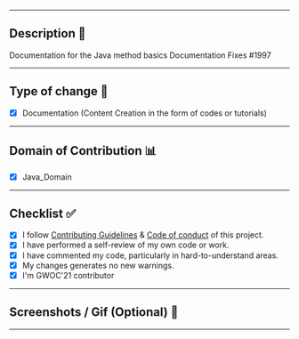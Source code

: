 <hr>

## Description 📜
Documentation for the Java method basics 
Documentation Fixes #1997 

<hr>

## Type of change 📝

<!----Please delete the hashtag from the correct option----->
- [x] Documentation (Content Creation in the form of codes or tutorials)

<hr>

## Domain of Contribution 📊

<!----Please delete the hashtag from your domain----->

- [x] Java_Domain


<hr>

## Checklist ✅

<!----Please delete options that are not relevant.And in order to tick the check box just but x inside them for example [x] like this----->

- [x] I follow [Contributing Guidelines](https://github.com/girlscript/winter-of-contributing/blob/main/.github/CONTRIBUTING.md) & [Code of conduct](https://github.com/girlscript/winter-of-contributing/blob/main/.github/CODE_OF_CONDUCT.md) of this project.
- [x] I have performed a self-review of my own code or work.
- [x] I have commented my code, particularly in hard-to-understand areas.
- [x] My changes generates no new warnings.
- [x] I'm GWOC'21 contributor

<hr>

<!----Please delete options that are not relevant.And in order to tick the check box just but x inside them for example [x] like this----->

## Screenshots / Gif (Optional) 📸

<hr>

